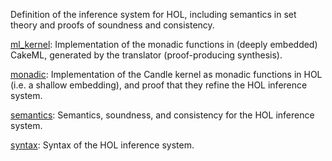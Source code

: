 Definition of the inference system for HOL, including semantics in set theory
and proofs of soundness and consistency.

[ml_kernel](ml_kernel):
Implementation of the monadic functions in (deeply embedded) CakeML,
generated by the translator (proof-producing synthesis).

[monadic](monadic):
Implementation of the Candle kernel as monadic functions in HOL (i.e. a
shallow embedding), and proof that they refine the HOL inference system.

[semantics](semantics):
Semantics, soundness, and consistency for the HOL inference system.

[syntax](syntax):
Syntax of the HOL inference system.
